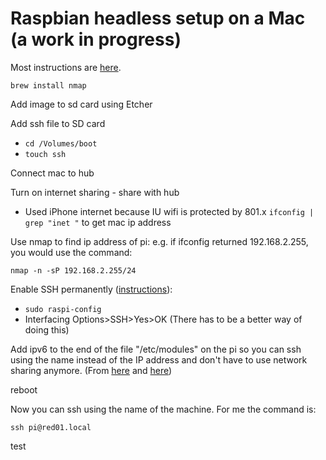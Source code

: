 # Raspbian headless setup on a Mac (a work in progress)

Most instructions are [here](https://medium.com/@viveks3th/how-to-bootstrap-a-headless-raspberry-pi-with-a-mac-6eba3be20b26).

`brew install nmap`

Add image to sd card using Etcher

Add ssh file to SD card
 - `cd /Volumes/boot`
 - `touch ssh`

Connect mac to hub

Turn on internet sharing - share with hub
- Used iPhone internet because IU wifi is protected by 801.x 
`ifconfig | grep "inet "` to get mac ip address

Use nmap to find ip address of pi: e.g. if ifconfig returned 192.168.2.255, 
you would use the command: 

`nmap -n -sP 192.168.2.255/24`

Enable SSH permanently 
([instructions](https://www.raspberrypi.org/documentation/remote-access/ssh/)):
 - `sudo raspi-config`
 - Interfacing Options>SSH>Yes>OK (There has to be a better way of doing this)
 
Add ipv6 to the end of the file "/etc/modules" on the pi so you can ssh using the name 
instead of the IP address and don't have to use network sharing anymore. (From [here](https://raspberrypi.stackexchange.com/questions/19579/ssh-into-pi-from-mac-over-direct-ethernet-connection) 
and [here](https://bneijt.nl/blog/post/enable-ipv6-on-your-raspberry-pi/))

reboot

Now you can ssh using the name of the machine. For me the command is:

`ssh pi@red01.local`

test
